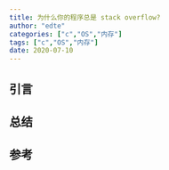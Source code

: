 ```yaml
---
title: 为什么你的程序总是 stack overflow?
author: "edte"
categories: ["c","OS","内存"]
tags: ["c","OS","内存"]
date: 2020-07-10
---
```


## 引言





















## 总结

## 参考